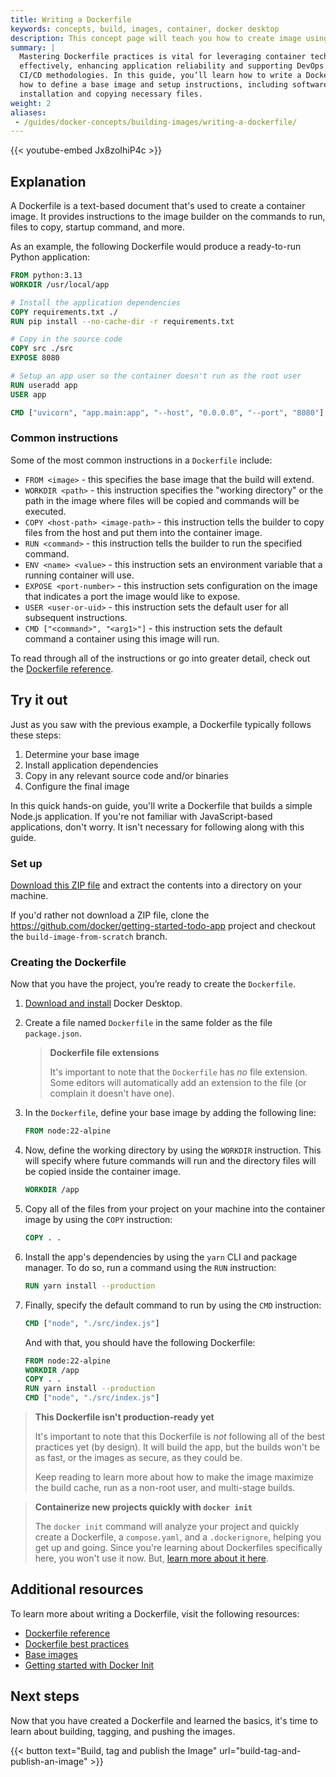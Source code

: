 ```yaml
---
title: Writing a Dockerfile
keywords: concepts, build, images, container, docker desktop
description: This concept page will teach you how to create image using Dockerfile.
summary: |
  Mastering Dockerfile practices is vital for leveraging container technology
  effectively, enhancing application reliability and supporting DevOps and
  CI/CD methodologies. In this guide, you’ll learn how to write a Dockerfile,
  how to define a base image and setup instructions, including software
  installation and copying necessary files.
weight: 2
aliases: 
 - /guides/docker-concepts/building-images/writing-a-dockerfile/
---
```


{{< youtube-embed Jx8zoIhiP4c >}}

## Explanation

A Dockerfile is a text-based document that's used to create a container image. It provides instructions to the image builder on the commands to run, files to copy, startup command, and more.

As an example, the following Dockerfile would produce a ready-to-run Python application:

```dockerfile
FROM python:3.13
WORKDIR /usr/local/app

# Install the application dependencies
COPY requirements.txt ./
RUN pip install --no-cache-dir -r requirements.txt

# Copy in the source code
COPY src ./src
EXPOSE 8080

# Setup an app user so the container doesn't run as the root user
RUN useradd app
USER app

CMD ["uvicorn", "app.main:app", "--host", "0.0.0.0", "--port", "8080"]
```

### Common instructions

Some of the most common instructions in a `Dockerfile` include:

- `FROM <image>` - this specifies the base image that the build will extend.
- `WORKDIR <path>` - this instruction specifies the "working directory" or the path in the image where files will be copied and commands will be executed.
- `COPY <host-path> <image-path>` - this instruction tells the builder to copy files from the host and put them into the container image.
- `RUN <command>` - this instruction tells the builder to run the specified command.
- `ENV <name> <value>` - this instruction sets an environment variable that a running container will use.
- `EXPOSE <port-number>` - this instruction sets configuration on the image that indicates a port the image would like to expose.
- `USER <user-or-uid>` - this instruction sets the default user for all subsequent instructions.
- `CMD ["<command>", "<arg1>"]` - this instruction sets the default command a container using this image will run.


To read through all of the instructions or go into greater detail, check out the [Dockerfile reference](https://docs.docker.com/engine/reference/builder/).

## Try it out

Just as you saw with the previous example, a Dockerfile typically follows these steps:

1. Determine your base image
2. Install application dependencies
3. Copy in any relevant source code and/or binaries
4. Configure the final image

In this quick hands-on guide, you'll write a Dockerfile that builds a simple Node.js application. If you're not familiar with JavaScript-based applications, don't worry. It isn't necessary for following along with this guide.

### Set up

[Download this ZIP file](https://github.com/docker/getting-started-todo-app/archive/refs/heads/build-image-from-scratch.zip) and extract the contents into a directory on your machine.

If you'd rather not download a ZIP file, clone the https://github.com/docker/getting-started-todo-app project and checkout the `build-image-from-scratch` branch.

### Creating the Dockerfile

Now that you have the project, you’re ready to create the `Dockerfile`.

1. [Download and install](https://www.docker.com/products/docker-desktop/) Docker Desktop.

2. Create a file named `Dockerfile` in the same folder as the file `package.json`.

    > **Dockerfile file extensions**
    >
    > It's important to note that the `Dockerfile` has _no_ file extension. Some editors
    > will automatically add an extension to the file (or complain it doesn't have one).

3. In the `Dockerfile`, define your base image by adding the following line:

    ```dockerfile
    FROM node:22-alpine
    ```

4. Now, define the working directory by using the `WORKDIR` instruction. This will specify where future commands will run and the directory files will be copied inside the container image.

    ```dockerfile
    WORKDIR /app
    ```

5. Copy all of the files from your project on your machine into the container image by using the `COPY` instruction:

    ```dockerfile
    COPY . .
    ```

6. Install the app's dependencies by using the `yarn` CLI and package manager. To do so, run a command using the `RUN` instruction:

    ```dockerfile
    RUN yarn install --production
    ```

7. Finally, specify the default command to run by using the `CMD` instruction:

    ```dockerfile
    CMD ["node", "./src/index.js"]
    ```
    And with that, you should have the following Dockerfile:


    ```dockerfile
    FROM node:22-alpine
    WORKDIR /app
    COPY . .
    RUN yarn install --production
    CMD ["node", "./src/index.js"]
    ```

> **This Dockerfile isn't production-ready yet**
>
> It's important to note that this Dockerfile is _not_ following all
> of the best practices yet (by design). It will build the app, but the
> builds won't be as fast, or the images as secure, as they could be.
>
> Keep reading to learn more about how to make the image maximize the
> build cache, run as a non-root user, and multi-stage builds.


> **Containerize new projects quickly with `docker init`**
>
> The `docker init` command will analyze your project and quickly create 
> a Dockerfile, a `compose.yaml`, and a `.dockerignore`, helping you get
> up and going. Since you're learning about Dockerfiles specifically here, 
> you won't use it now. But, [learn more about it here](/engine/reference/commandline/init/).

## Additional resources

To learn more about writing a Dockerfile, visit the following resources:

* [Dockerfile reference](/reference/dockerfile/)
* [Dockerfile best practices](/develop/develop-images/dockerfile_best-practices/)
* [Base images](/build/building/base-images/)
* [Getting started with Docker Init](/reference/cli/docker/init/)

## Next steps

Now that you have created a Dockerfile and learned the basics, it's time to learn about building, tagging, and pushing the images.

{{< button text="Build, tag and publish the Image" url="build-tag-and-publish-an-image" >}}

